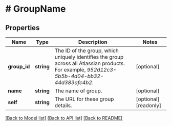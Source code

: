 # # GroupName

## Properties

Name | Type | Description | Notes
------------ | ------------- | ------------- | -------------
**group_id** | **string** | The ID of the group, which uniquely identifies the group across all Atlassian products. For example, *952d12c3-5b5b-4d04-bb32-44d383afc4b2*. | [optional]
**name** | **string** | The name of group. | [optional]
**self** | **string** | The URL for these group details. | [optional] [readonly]

[[Back to Model list]](../../README.md#models) [[Back to API list]](../../README.md#endpoints) [[Back to README]](../../README.md)
